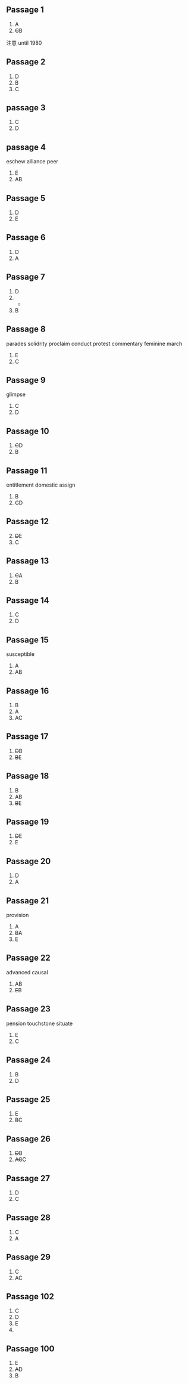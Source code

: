 ## Passage 1

1. A
2. ~~C~~B

注意 until 1980

## Passage 2

1. D
2. B
3. C

## passage 3

1. C
2. D

## passage 4

eschew
alliance 
peer

1. E
2. AB

## Passage 5

1. D
2. E

## Passage 6

1. D
2. A

## Passage 7

1. D
2. - 
3. B

## Passage 8 

parades
solidrity
proclaim 
conduct 
protest 
commentary 
feminine
march 

1. E
2. C

## Passage 9 

glimpse

1. C
2. D

## Passage 10 

1. ~~C~~D
2. B

## Passage 11

entitlement 
domestic
assign

1. B
2. ~~C~~D

## Passage 12

2. ~~D~~E
3. C

## Passage 13

1. ~~C~~A
2. B

## Passage 14

1. C
2. D

## Passage 15

susceptible

1. A
2. AB

## Passage 16

1. B
2. A
3. AC

## Passage 17

1. ~~D~~B
2. ~~B~~E

## Passage 18

1. B
2. AB
3. ~~B~~E

## Passage 19

1. ~~D~~E
2. E

## Passage 20 

1. D
2. A

## Passage 21

provision

1. A
2. ~~B~~A
3. E

## Passage 22

advanced
causal

1. AB
2.  ~~E~~B

## Passage 23

pension
touchstone
situate


1. E
2. C 

## Passage 24

1. B
2. D

## Passage 25

1. E
2. ~~B~~C

## Passage 26

1. ~~D~~B
2. ~~AC~~C

## Passage 27

1. D
2. C

## Passage 28

1. C
2. A

## Passage 29 

1. C
2. AC

## Passage 102

1. C
2. D
3. E
4. 


## Passage 100 

1. E
2. ~~A~~D
3. B






